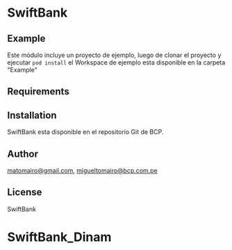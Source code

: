 # SwiftBank


## Example

Este módulo incluye un proyecto de ejemplo, luego de clonar el proyecto y ejecutar `pod install` el Workspace de ejemplo esta disponible en la carpeta "Example" 

## Requirements

## Installation

SwiftBank esta disponible en el repositorio Git de BCP.

## Author

matomairo@gmail.com, migueltomairo@bcp.com.pe

## License

SwiftBank
# SwiftBank_Dinam
